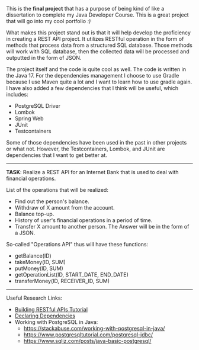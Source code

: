 This is the **final project** that has a purpose of being kind of like a dissertation to complete my Java Developer Course.
This is a great project that will go into my cool portfolio _:)_

What makes this project stand out is that it will help develop the proficiency in creating a REST API project.
It utilizes RESTful operation in the form of methods that process data from a structured SQL database.
Those methods will work with SQL database, then the collected data will be processed and outputted in the form of JSON.

The project itself and the code is quite cool as well. The code is written in the Java 17.
For the dependencies management I choose to use Gradle because I use Maven quite a lot and I want to learn how to use gradle again. I have also added a few dependencies that I think will be useful, which includes:
* PostgreSQL Driver
* Lombok
* Spring Web
* JUnit
* Testcontainers

Some of those dependencies have been used in the past in other projects or what not.
However, the Testcontainers, Lombok, and JUnit are dependencies that I want to get better at.

---

**TASK**: Realize a REST API for an Internet Bank that is used to deal with financial operations.

List of the operations that will be realized:
- Find out the person's balance.
- Withdraw of X amount from the account.
- Balance top-up.
- History of user's financial operations in a period of time.
- Transfer X amount to another person.
  The Answer will be in the form of a JSON.

So-called "Operations API" thus will have these functions:
* getBalance(ID)
* takeMoney(ID, SUM)
* putMoney(ID, SUM)
* getOperationList(ID, START_DATE, END_DATE)
* transferMoney(ID, RECEIVER_ID, SUM)

---

Useful Research Links:
* [Building RESTful APIs Tutorial](https://medium.com/javarevisited/building-restful-apis-in-java-a-step-by-step-tutorial-e1b9b2d3e6ab)
* [Declaring Dependencies](https://docs.gradle.org/current/userguide/declaring_dependencies.html)
* Working with PostgreSQL in Java:
  * https://stackabuse.com/working-with-postgresql-in-java/
  * https://www.postgresqltutorial.com/postgresql-jdbc/
  * https://www.sqliz.com/posts/java-basic-postgresql/
